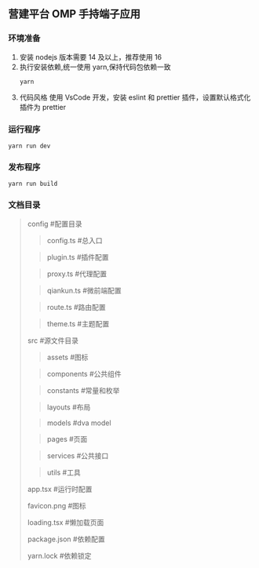 ## 营建平台 OMP 手持端子应用

### 环境准备

1. 安装 nodejs 版本需要 14 及以上，推荐使用 16
2. 执行安装依赖,统一使用 yarn,保持代码包依赖一致
   ```shell
   yarn
   ```
3. 代码风格 使用 VsCode 开发，安装 eslint 和 prettier 插件，设置默认格式化插件为 prettier

### 运行程序

```
yarn run dev
```

### 发布程序

```
yarn run build
```

### 文档目录

> config #配置目录
>
> > config.ts #总入口
>
> > plugin.ts #插件配置
>
> > proxy.ts #代理配置
>
> > qiankun.ts #微前端配置
>
> > route.ts #路由配置
>
> > theme.ts #主题配置
>
> src #源文件目录
>
> > assets #图标
>
> > components #公共组件
>
> > constants #常量和枚举
>
> > layouts #布局
>
> > models #dva model
>
> > pages #页面
>
> > services #公共接口
>
> > utils #工具
>
> app.tsx #运行时配置
>
> favicon.png #图标
>
> loading.tsx #懒加载页面
>
> package.json #依赖配置
>
> yarn.lock #依赖锁定
